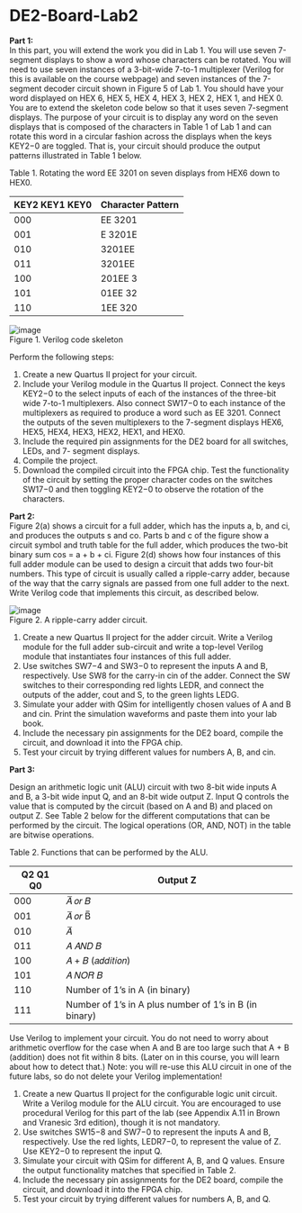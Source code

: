 # DE2-Board-Lab2
**Part 1:**  
In this part, you will extend the work you did in Lab 1. You will use seven 7-segment displays to show a word whose characters can be rotated. You will need to use seven instances of a 3-bit-wide 7-to-1 multiplexer (Verilog for this is available on the course webpage) and seven instances of the 7-segment decoder circuit shown in Figure 5 of Lab 1. You should have your word displayed on HEX 6, HEX 5, HEX 4, HEX 3, HEX 2, HEX 1, and HEX 0.  
You are to extend the skeleton code below so that it uses seven 7-segment displays. The purpose of your circuit is to display any word on the seven displays that is composed of the characters in Table 1 of Lab 1 and can rotate this word in a circular fashion across the displays when the keys KEY2−0 are toggled. That is, your circuit should produce the output patterns illustrated in Table 1 below.  

Table 1. Rotating the word EE 3201 on seven displays from HEX6 down to HEX0.  

| KEY2 KEY1 KEY0  | Character Pattern |
| ------------- | ------------- |
| 000  | EE 3201 |
| 001  | E 3201E |
| 010  | 3201EE |
| 011  | 3201EE |
| 100  | 201EE 3 |
| 101  | 01EE 32 |
| 110  | 1EE 320 |

![image](https://user-images.githubusercontent.com/19510655/34677048-e86f1300-f45c-11e7-96f6-c61162290860.png)  
Figure 1. Verilog code skeleton  

Perform the following steps:
  1. Create a new Quartus II project for your circuit.  
  2. Include your Verilog module in the Quartus II project. Connect the keys KEY2−0 to the select inputs of each of the instances of the three-bit wide 7-to-1 multiplexers. Also connect SW17−0 to each instance of the multiplexers as required to produce a word such as EE 3201. Connect the outputs of the seven multiplexers to the 7-segment displays HEX6, HEX5, HEX4, HEX3, HEX2, HEX1, and HEX0.  
  3. Include the required pin assignments for the DE2 board for all switches, LEDs, and 7- segment displays.  
  4. Compile the project.  
  5. Download the compiled circuit into the FPGA chip. Test the functionality of the circuit by setting the proper character codes on the switches SW17−0 and then toggling KEY2−0 to observe the rotation of the characters.  

**Part 2:**  
Figure 2(a) shows a circuit for a full adder, which has the inputs a, b, and ci, and produces the outputs s and co. Parts b and c of the figure show a circuit symbol and truth table for the full adder, which produces the two-bit binary sum cos = a + b + ci. Figure 2(d) shows how four instances of this full adder module can be used to design a circuit that adds two four-bit numbers. This type of circuit is usually called a ripple-carry adder, because of the way that the carry signals are passed from one full adder to the next. Write Verilog code that implements this circuit, as described below.  

![image](https://user-images.githubusercontent.com/19510655/34677781-2c7afd96-f45f-11e7-999d-e18f6e53eac7.png)  
Figure 2. A ripple-carry adder circuit.  

  1. Create a new Quartus II project for the adder circuit. Write a Verilog module for the full adder sub-circuit and write a top-level Verilog module that instantiates four instances of this full adder.  
  2. Use switches SW7−4 and SW3−0 to represent the inputs A and B, respectively. Use SW8 for the carry-in cin of the adder. Connect the SW switches to their corresponding red lights LEDR, and connect the outputs of the adder, cout and S, to the green lights LEDG.  
  3. Simulate your adder with QSim for intelligently chosen values of A and B and cin. Print the simulation waveforms and paste them into your lab book.  
  4. Include the necessary pin assignments for the DE2 board, compile the circuit, and download it into the FPGA chip.  
  5. Test your circuit by trying different values for numbers A, B, and cin.  


**Part 3:**

Design an arithmetic logic unit (ALU) circuit with two 8-bit wide inputs A and B, a 3-bit wide input Q, and an 8-bit wide output Z. Input Q controls the value that is computed by the circuit (based on A and B) and placed on output Z. See Table 2 below for the different computations that can be performed by the circuit. The logical operations (OR, AND, NOT) in the table are bitwise operations.  

Table 2. Functions that can be performed by the ALU.  

| Q2 Q1 Q0  | Output Z |
| ------------- | ------------- |
| 000  | 𝐴̅ 𝑜𝑟 𝐵 |
| 001  | 𝐴̅ 𝑜𝑟 B̅ |
| 010  | 𝐴̅ |
| 011  | 𝐴 𝐴𝑁𝐷 𝐵 |
| 100  | 𝐴 + 𝐵 (𝑎𝑑𝑑𝑖𝑡𝑖𝑜𝑛) |
| 101  | 𝐴 𝑁𝑂𝑅 𝐵 |
| 110  | Number of 1’s in A (in binary) |
| 111  | Number of 1’s in A plus number of 1’s in B (in binary) |

Use Verilog to implement your circuit. You do not need to worry about arithmetic overflow for the case when A and B are too large such that A + B (addition) does not fit within 8 bits. (Later on in this course, you will learn about how to detect that.) Note: you will re-use this ALU circuit in one of the future labs, so do not delete your Verilog implementation!  

  1. Create a new Quartus II project for the configurable logic unit circuit. Write a Verilog module for the ALU circuit. You are encouraged to use procedural Verilog for this part of the lab (see Appendix A.11 in Brown and Vranesic 3rd edition), though it is not mandatory.  
  2. Use switches SW15−8 and SW7−0 to represent the inputs A and B, respectively. Use the red lights, LEDR7−0, to represent the value of Z. Use KEY2−0 to represent the input Q.  
  3. Simulate your circuit with QSim for different A, B, and Q values. Ensure the output functionality matches that specified in Table 2.  
  4. Include the necessary pin assignments for the DE2 board, compile the circuit, and download it into the FPGA chip.  
  5. Test your circuit by trying different values for numbers A, B, and Q.  
